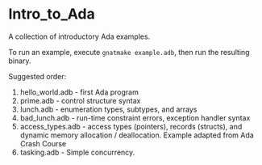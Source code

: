 # Intro_to_Ada
A collection of introductory Ada examples.

To run an example, execute `gnatmake example.adb`, then run the resulting binary.

Suggested order:
1. hello\_world.adb - first Ada program
2. prime.adb - control structure syntax
3. lunch.adb - enumeration types, subtypes, and arrays
4. bad\_lunch.adb - run-time constraint errors, exception handler syntax
5. access\_types.adb - access types (pointers), records (structs), and dynamic memory allocation / deallocation. Example adapted from Ada Crash Course
6. tasking.adb - Simple concurrency.
